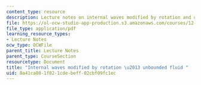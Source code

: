 ```yaml
---
content_type: resource
description: Lecture notes on internal waves modified by rotation and unbounded fluid.
file: https://ol-ocw-studio-app-production.s3.amazonaws.com/courses/12-802-wave-motion-in-the-ocean-and-the-atmosphere-spring-2008/8a41ca801f821cdebeff02cbf09fc1ec_MIT12_802S08_lec08.pdf
file_type: application/pdf
learning_resource_types:
- Lecture Notes
ocw_type: OCWFile
parent_title: Lecture Notes
parent_type: CourseSection
resourcetype: Document
title: "Internal waves modified by rotation \u2013 unbounded fluid "
uid: 8a41ca80-1f82-1cde-beff-02cbf09fc1ec
---
```

